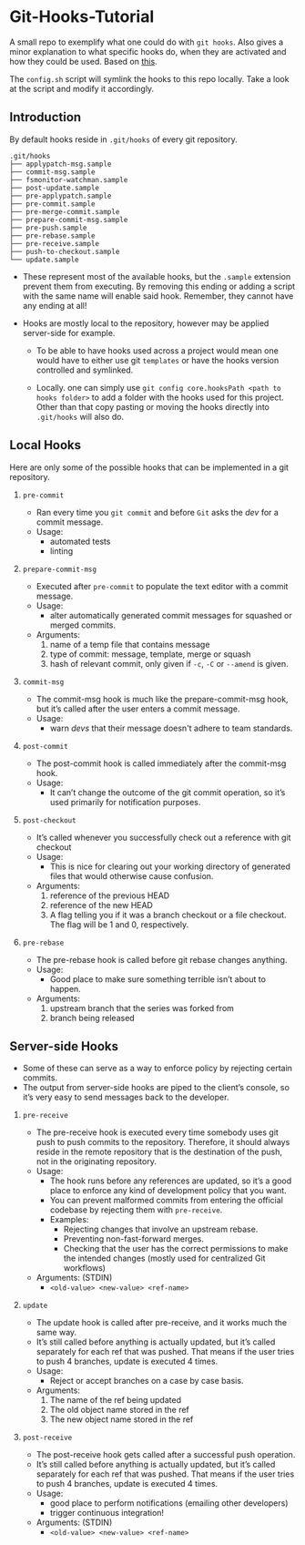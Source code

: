 # Git-Hooks-Tutorial
A small repo to exemplify what one could do with `git hooks`. Also gives a minor
explanation to what specific hooks do, when they are activated and how they could
be used. Based on [this](https://www.atlassian.com/git/tutorials/git-hooks).

The `config.sh` script will symlink the hooks to this repo locally. Take a look at the
script and modify it accordingly.

## Introduction

By default hooks reside in `.git/hooks` of every git repository.

```
.git/hooks
├── applypatch-msg.sample
├── commit-msg.sample
├── fsmonitor-watchman.sample
├── post-update.sample
├── pre-applypatch.sample
├── pre-commit.sample
├── pre-merge-commit.sample
├── prepare-commit-msg.sample
├── pre-push.sample
├── pre-rebase.sample
├── pre-receive.sample
├── push-to-checkout.sample
└── update.sample
```
- These represent most of the available hooks, but the `.sample` extension prevent them from
executing. By removing this ending or adding a script with the same name will enable said
hook. Remember, they cannot have any ending at all!

- Hooks are mostly local to the repository, however may be applied server-side for
  example. 
    - To be able to have hooks used across a project would mean one would have to
  either use git `templates` or have the hooks version controlled and symlinked.

    - Locally. one can simply use `git config core.hooksPath <path to hooks folder>` to
        add a folder with the hooks used for this project. Other than that copy pasting
        or moving the hooks directly into `.git/hooks` will also do.

## Local Hooks
Here are only some of the possible hooks that can be implemented in a git repository.

1. `pre-commit`
    - Ran every time you `git commit` and before `Git` asks the *dev* for a commit message.
    - Usage:
        - automated tests
        - linting

2. `prepare-commit-msg`
    - Executed after `pre-commit` to populate the text editor with a commit message.
    - Usage:
        - alter automatically generated commit messages for squashed or merged commits.
    - Arguments:
        1. name of a temp file that contains message
        2. type of commit: message, template, merge or squash
        3. hash of relevant commit, only given if `-c`, `-C` or `--amend` is given.

3. `commit-msg`
    - The commit-msg hook is much like the prepare-commit-msg hook, but it’s called after the user enters a commit message.
    - Usage:
        - warn *devs* that their message doesn't adhere to team standards.

4. `post-commit`
    - The post-commit hook is called immediately after the commit-msg hook.
    - Usage:
        - It can’t change the outcome of the git commit operation, so it’s used primarily for notification purposes.

5. `post-checkout`
    - It’s called whenever you successfully check out a reference with git checkout
    - Usage:
        - This is nice for clearing out your working directory of generated files that would otherwise cause confusion.
    - Arguments:
        1. reference of the previous HEAD
        2. reference of the new HEAD
        3. A flag telling you if it was a branch checkout or a file checkout. The flag will be 1 and 0, respectively.

5. `pre-rebase`
    - The pre-rebase hook is called before git rebase changes anything.
    - Usage:
        - Good place to make sure something terrible isn’t about to happen.
    - Arguments:
        1. upstream branch that the series was forked from
        2. branch being released

## Server-side Hooks
- Some of these can serve as a way to enforce policy by rejecting certain commits.
- The output from server-side hooks are piped to the client’s console, so it’s very easy to send messages back to the developer.

1. `pre-receive`
    - The pre-receive hook is executed every time somebody uses git push to push commits to the repository. Therefore, 
      it should always reside in the remote repository that is the destination of the push, not in the originating repository.
    - Usage:
        - The hook runs before any references are updated, so it’s a good place to enforce any kind of development policy that you want.
        - You can prevent malformed commits from entering the official codebase by rejecting them with `pre-receive`.
        - Examples:
            - Rejecting changes that involve an upstream rebase.
            - Preventing non-fast-forward merges.
            - Checking that the user has the correct permissions to make the intended changes (mostly used for centralized Git workflows)
    - Arguments: (STDIN)
        - `<old-value> <new-value> <ref-name>`

2. `update`
    - The update hook is called after pre-receive, and it works much the same way.
    - It’s still called before anything is actually updated, but it’s called separately for each ref that was pushed. That means if the user tries to push 4 branches, update is executed 4 times.
    - Usage:
        - Reject or accept branches on a case by case basis.
    - Arguments:
        1. The name of the ref being updated
        2. The old object name stored in the ref
        3. The new object name stored in the ref

3. `post-receive`
    - The post-receive hook gets called after a successful push operation.
    - It’s still called before anything is actually updated, but it’s called separately for each ref that was pushed. That means if the user tries to push 4 branches, update is executed 4 times.
    - Usage:
        - good place to perform notifications (emailing other developers)
        - trigger continuous integration!
    - Arguments: (STDIN)
        - `<old-value> <new-value> <ref-name>`
